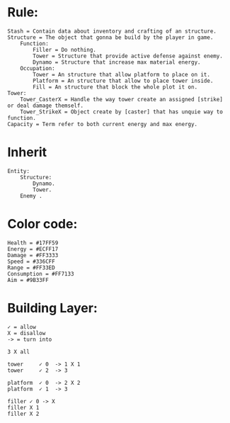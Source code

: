 # Rule:
	Stash = Contain data about inventory and crafting of an structure.
	Structure = The object that gonna be build by the player in game.
		Function:
			Filler = Do nothing.
			Tower = Structure that provide active defense against enemy.
			Dynamo = Structure that increase max material energy.
		Occupation:
			Tower = An structure that allow platform to place on it.
			Platform = An structure that allow to place tower inside.
			Fill = An structure that block the whole plot it on.
	Tower:
		Tower_CasterX = Handle the way tower create an assigned [strike] or deal damage themself.
		Tower_StrikeX = Object create by [caster] that has unquie way to function.
	Capacity = Term refer to both current energy and max energy.

# Inherit
	Entity:
		Structure:
			Dynamo.
			Tower.
		Enemy .

# Color code:
	Health = #17FF59
	Energy = #ECFF17
	Damage = #FF3333
	Speed = #336CFF
	Range = #FF33ED
	Consumption = #FF7133
	Aim = #9B33FF

# Building Layer:
	✓ = allow
	X = disallow
	-> = turn into

	3 X all

	tower     ✓ 0  -> 1 X 1
	tower     ✓ 2  -> 3

	platform  ✓ 0  -> 2 X 2
	platform  ✓ 1  -> 3

	filler ✓ 0 -> X
	filler X 1
	filler X 2